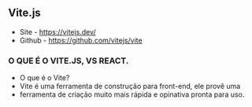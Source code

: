 ## Vite.js
- Site - https://vitejs.dev/
- Github - https://github.com/vitejs/vite


### O QUE É O VITE.JS, VS REACT.
- O que é o Vite?
- Vite é uma ferramenta de construção para front-end, ele provê uma 
- ferramenta de criação muito mais rápida e opinativa pronta para uso.




 